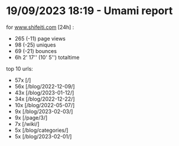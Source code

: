 # 19/09/2023 18:19 - Umami report
for www.shifeiti.com [24h] :

 - 265 (-11) page views
 - 98 (-25) uniques
 - 69 (-21) bounces
 - 6h 2' 17'' (10' 5'') totaltime


top 10 urls:
 - 57x [/]
 - 56x [/blog/2022-12-09/]
 - 43x [/blog/2023-01-12/]
 - 34x [/blog/2022-12-22/]
 - 10x [/blog/2022-05-07/]
 - 9x [/blog/2023-02-03/]
 - 9x [/page/3/]
 - 7x [/wiki/]
 - 5x [/blog/categories/]
 - 5x [/blog/2023-02-01/]


